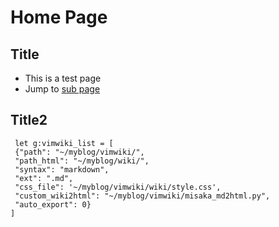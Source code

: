 # Home Page

## Title
* This is a test page
* Jump to [sub page](sub-page.md)

## Title2
```
 let g:vimwiki_list = [
 {"path": "~/myblog/vimwiki/", 
 "path_html": "~/myblog/wiki/",
 "syntax": "markdown", 
 "ext": ".md",
 "css_file": '~/myblog/vimwiki/wiki/style.css',
 "custom_wiki2html": "~/myblog/vimwiki/misaka_md2html.py",
 "auto_export": 0}
]
```
